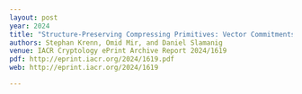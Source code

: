 ```yaml
---
layout: post
year: 2024
title: "Structure-Preserving Compressing Primitives: Vector Commitments and Accumulators and Applications"
authors: Stephan Krenn, Omid Mir, and Daniel Slamanig
venue: IACR Cryptology ePrint Archive Report 2024/1619
pdf: http://eprint.iacr.org/2024/1619.pdf
web: http://eprint.iacr.org/2024/1619

---
```



